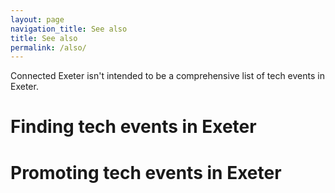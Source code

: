 ```yaml
---
layout: page
navigation_title: See also
title: See also
permalink: /also/
---
```


Connected Exeter isn't intended to be a comprehensive list of tech events in Exeter.

# Finding tech events in Exeter

# Promoting tech events in Exeter



